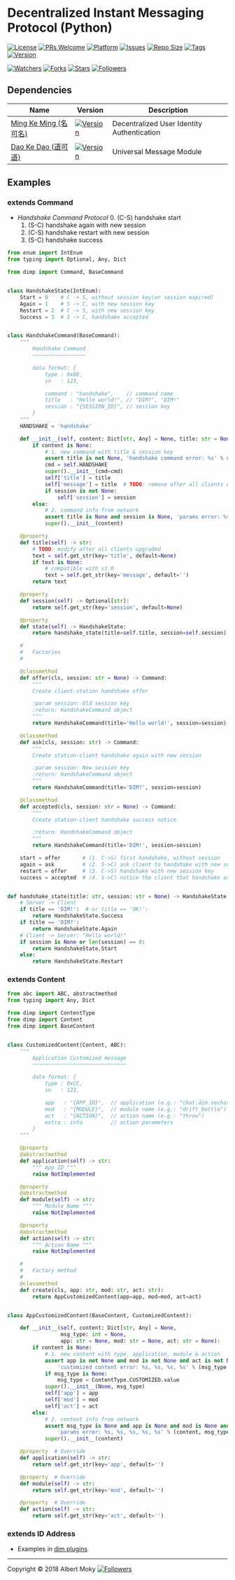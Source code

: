 # Decentralized Instant Messaging Protocol (Python)

[![License](https://img.shields.io/github/license/dimchat/core-py)](https://github.com/dimchat/core-py/blob/master/LICENSE)
[![PRs Welcome](https://img.shields.io/badge/PRs-welcome-brightgreen.svg)](https://github.com/dimchat/core-py/pulls)
[![Platform](https://img.shields.io/badge/Platform-Python%203-brightgreen.svg)](https://github.com/dimchat/core-py/wiki)
[![Issues](https://img.shields.io/github/issues/dimchat/core-py)](https://github.com/dimchat/core-py/issues)
[![Repo Size](https://img.shields.io/github/repo-size/dimchat/core-py)](https://github.com/dimchat/core-py/archive/refs/heads/main.zip)
[![Tags](https://img.shields.io/github/tag/dimchat/core-py)](https://github.com/dimchat/core-py/tags)
[![Version](https://img.shields.io/pypi/v/dimp)](https://pypi.org/project/dimp)

[![Watchers](https://img.shields.io/github/watchers/dimchat/core-py)](https://github.com/dimchat/core-py/watchers)
[![Forks](https://img.shields.io/github/forks/dimchat/core-py)](https://github.com/dimchat/core-py/forks)
[![Stars](https://img.shields.io/github/stars/dimchat/core-py)](https://github.com/dimchat/core-py/stargazers)
[![Followers](https://img.shields.io/github/followers/dimchat)](https://github.com/orgs/dimchat/followers)

## Dependencies

| Name | Version | Description |
|------|---------|-------------|
| [Ming Ke Ming (名可名)](https://github.com/dimchat/mkm-py) | [![Version](https://img.shields.io/pypi/v/mkm)](https://pypi.org/project/mkm) | Decentralized User Identity Authentication |
| [Dao Ke Dao (道可道)](https://github.com/dimchat/dkd-py) | [![Version](https://img.shields.io/pypi/v/dkd)](https://pypi.org/project/dkd) | Universal Message Module |

## Examples

### extends Command

* _Handshake Command Protocol_
  0. (C-S) handshake start
  1. (S-C) handshake again with new session
  2. (C-S) handshake restart with new session
  3. (S-C) handshake success

```python
from enum import IntEnum
from typing import Optional, Any, Dict

from dimp import Command, BaseCommand


class HandshakeState(IntEnum):
    Start = 0    # C -> S, without session key(or session expired)
    Again = 1    # S -> C, with new session key
    Restart = 2  # C -> S, with new session key
    Success = 3  # S -> C, handshake accepted


class HandshakeCommand(BaseCommand):
    """
        Handshake Command
        ~~~~~~~~~~~~~~~~~

        data format: {
            type : 0x88,
            sn   : 123,

            command : "handshake",    // command name
            title   : "Hello world!", // "DIM?", "DIM!"
            session : "{SESSION_ID}", // session key
        }
    """
    HANDSHAKE = 'handshake'

    def __init__(self, content: Dict[str, Any] = None, title: str = None, session: str = None):
        if content is None:
            # 1. new command with title & session key
            assert title is not None, 'handshake command error: %s' % session
            cmd = self.HANDSHAKE
            super().__init__(cmd=cmd)
            self['title'] = title
            self['message'] = title  # TODO: remove after all clients upgraded
            if session is not None:
                self['session'] = session
        else:
            # 2. command info from network
            assert title is None and session is None, 'params error: %s, %s, %s' % (content, title, session)
            super().__init__(content)

    @property
    def title(self) -> str:
        # TODO: modify after all clients upgraded
        text = self.get_str(key='title', default=None)
        if text is None:
            # compatible with v1.0
            text = self.get_str(key='message', default='')
        return text

    @property
    def session(self) -> Optional[str]:
        return self.get_str(key='session', default=None)

    @property
    def state(self) -> HandshakeState:
        return handshake_state(title=self.title, session=self.session)

    #
    #   Factories
    #

    @classmethod
    def offer(cls, session: str = None) -> Command:
        """
        Create client-station handshake offer

        :param session: Old session key
        :return: HandshakeCommand object
        """
        return HandshakeCommand(title='Hello world!', session=session)

    @classmethod
    def ask(cls, session: str) -> Command:
        """
        Create station-client handshake again with new session

        :param session: New session key
        :return: HandshakeCommand object
        """
        return HandshakeCommand(title='DIM?', session=session)

    @classmethod
    def accepted(cls, session: str = None) -> Command:
        """
        Create station-client handshake success notice

        :return: HandshakeCommand object
        """
        return HandshakeCommand(title='DIM!', session=session)

    start = offer       # (1. C->S) first handshake, without session
    again = ask         # (2. S->C) ask client to handshake with new session key
    restart = offer     # (3. C->S) handshake with new session key
    success = accepted  # (4. S->C) notice the client that handshake accepted


def handshake_state(title: str, session: str = None) -> HandshakeState:
    # Server -> Client
    if title == 'DIM!':  # or title == 'OK!':
        return HandshakeState.Success
    if title == 'DIM?':
        return HandshakeState.Again
    # Client -> Server: "Hello world!"
    if session is None or len(session) == 0:
        return HandshakeState.Start
    else:
        return HandshakeState.Restart
```

### extends Content

```python
from abc import ABC, abstractmethod
from typing import Any, Dict

from dimp import ContentType
from dimp import Content
from dimp import BaseContent


class CustomizedContent(Content, ABC):
    """
        Application Customized message
        ~~~~~~~~~~~~~~~~~~~~~~~~~~~~~~

        data format: {
            type : 0xCC,
            sn   : 123,

            app   : "{APP_ID}",  // application (e.g.: "chat.dim.sechat")
            mod   : "{MODULE}",  // module name (e.g.: "drift_bottle")
            act   : "{ACTION}",  // action name (e.g.: "throw")
            extra : info         // action parameters
        }
    """

    @property
    @abstractmethod
    def application(self) -> str:
        """ App ID """
        raise NotImplemented

    @property
    @abstractmethod
    def module(self) -> str:
        """ Module Name """
        raise NotImplemented

    @property
    @abstractmethod
    def action(self) -> str:
        """ Action Name """
        raise NotImplemented

    #
    #   Factory method
    #
    @classmethod
    def create(cls, app: str, mod: str, act: str):
        return AppCustomizedContent(app=app, mod=mod, act=act)


class AppCustomizedContent(BaseContent, CustomizedContent):

    def __init__(self, content: Dict[str, Any] = None,
                 msg_type: int = None,
                 app: str = None, mod: str = None, act: str = None):
        if content is None:
            # 1. new content with type, application, module & action
            assert app is not None and mod is not None and act is not None, \
                'customized content error: %s, %s, %s, %s' % (msg_type, app, mod, act)
            if msg_type is None:
                msg_type = ContentType.CUSTOMIZED.value
            super().__init__(None, msg_type)
            self['app'] = app
            self['mod'] = mod
            self['act'] = act
        else:
            # 2. content info from network
            assert msg_type is None and app is None and mod is None and act is None, \
                'params error: %s, %s, %s, %s, %s' % (content, msg_type, app, mod, act)
            super().__init__(content)

    @property  # Override
    def application(self) -> str:
        return self.get_str(key='app', default='')

    @property  # Override
    def module(self) -> str:
        return self.get_str(key='mod', default='')

    @property  # Override
    def action(self) -> str:
        return self.get_str(key='act', default='')
```

### extends ID Address

* Examples in [dim plugins](https://pypi.org/project/dimplugins)

----

Copyright &copy; 2018 Albert Moky
[![Followers](https://img.shields.io/github/followers/moky)](https://github.com/moky?tab=followers)
